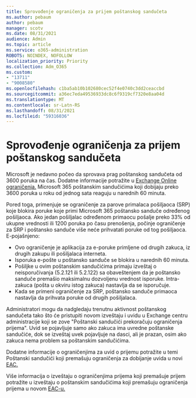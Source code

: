 ```yaml
---
title: Sprovođenje ograničenja za prijem poštanskog sandučeta
ms.author: pebaum
author: pebaum
manager: scotv
ms.date: 08/31/2021
audience: Admin
ms.topic: article
ms.service: o365-administration
ROBOTS: NOINDEX, NOFOLLOW
localization_priority: Priority
ms.collection: Adm_O365
ms.custom:
- "13711"
- "9008580"
ms.openlocfilehash: c1ba5ab10b102680cec52f4e0740c3dd2ceaccbd
ms.sourcegitcommit: a36ec7eda49536933dc8c6f9319cf7320e8aa04d
ms.translationtype: MT
ms.contentlocale: sr-Latn-RS
ms.lasthandoff: 08/31/2021
ms.locfileid: "59316036"
---
```

# <a name="mailbox-receiving-limit-enforcement"></a>Sprovođenje ograničenja za prijem poštanskog sandučeta

Microsoft je nedavno počeo da sprovava prag poštanskog sandučeta od 3600 poruka na čas. Dodatne informacije potražite u [Exchange Online ograničenja.](https://docs.microsoft.com/office365/servicedescriptions/exchange-online-service-description/exchange-online-limits#receiving-limits) Microsoft 365 poštanskim sandučićima koji dobijaju preko 3600 poruka u roku od jednog sata reaguju u narednih 60 minuta. 

Pored toga, primenjuje se ograničenje za parove primalaca pošiljaoca (SRP) koje blokira poruke koje primi Microsoft 365 poštansko sanduče određenog pošiljaoca. Ako jedan pošiljalac određenom primaocu pošalje preko 33% od ukupne vrednosti ili 1200 poruka po času prenošenja, počinje ograničenje za SRP i poštansko sanduče više neće prihvatati poruke od tog pošiljaoca. E-pojašnjeno:

- Ovo ograničenje je aplikacija za e-poruke primljene od drugih zakuca, iz drugih zakupu ili pošiljalaca interneta.
- Isporuka e-pošte u poštansko sanduče se blokira u narednih 60 minuta. 
- Pošiljke u ovim poštanskim sandučićima primaju izveštaj o neisporučivanja (5.2.121 ili 5.2.122) sa obaveštenjem da je poštansko sanduče premašio maksimalnu dozvoljenu vrednost isporuke. Intra-zakuca (pošta u okviru istog zakuca) nastavlja da se isporučuje.
- Kada se primeni ograničenje za SRP, poštansko sanduče primaoca nastavlja da prihvata poruke od drugih pošiljalaca.

Administratori mogu da nadgledaju trenutnu aktivnost poštanskog sandučeta tako što će pristupiti novom izveštaju i uvidu u Exchange centru administracije koji se zove "Poštanski sandučići prekoračuju ograničenja prijema". Uvid se pojavljuje samo ako zakuca ima uvredne poštanske sandučiće, dok se izveštaj uvek pojavljuje na dasci, ali je prazan, osim ako zakuca nema problem sa poštanskim sandučićima.

Dodatne informacije o ograničenjima za uvid o prijemu potražite u temi Poštanski sandučići koji premašuju ograničenja za dobijanje uvida u novi [EAC.](https://docs.microsoft.com/exchange/monitoring/mail-flow-insights/mailboxes-exceeding-receiving-limits-insights)

Više informacija o izveštaju o ograničenjima prijema koji premašuje prijem potražite u izveštaju o poštanskim sandučićima koji premašuju ograničenja prijema u novom [EAC-u.](https://docs.microsoft.com/exchange/monitoring/mail-flow-reports/mailboxes-exceeding-receiving-limits-report)